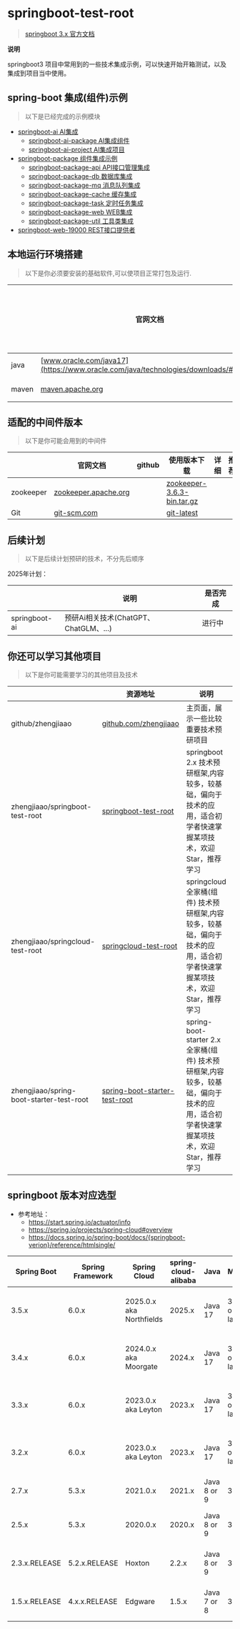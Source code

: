 # springboot-test-root

> [springboot 3.x 官方文档](https://spring.io/projects/spring-boot)

**说明**

springboot3 项目中常用到的一些技术集成示例，可以快速开始开箱测试，以及集成到项目当中使用。

## spring-boot 集成(组件)示例

> 以下是已经完成的示例模块

- [springboot-ai AI集成](./springboot-ai)
    - [springboot-ai-package AI集成组件](springboot-ai/springboot-ai-package)
    - [springboot-ai-project AI集成项目](springboot-ai/springboot-ai-project)
- [springboot-package 组件集成示例](./springboot-package)
    - [springboot-package-api API接口管理集成](./springboot-package/springboot-package-api)
    - [springboot-package-db 数据库集成](./springboot-package/springboot-package-db)
    - [springboot-package-mq 消息队列集成](./springboot-package/springboot-package-mq)
    - [springboot-package-cache 缓存集成](./springboot-package/springboot-package-cache)
    - [springboot-package-task 定时任务集成](./springboot-package/springboot-package-task)
    - [springboot-package-web WEB集成](./springboot-package/springboot-package-web)
    - [springboot-package-util 工具类集成](./springboot-package/springboot-package-util)
- [springboot-web-19000 REST接口提供者](./springboot-web-19000)

## 本地运行环境搭建

> 以下是你必须要安装的基础软件,可以使项目正常打包及运行.

|       | 官网文档                                                                                | github | 使用版本下载                                                                         | 详细 | 是否必须安装 |
|-------|-------------------------------------------------------------------------------------|--------|--------------------------------------------------------------------------------|----|--------| 
| java  | [www.oracle.com/java17](https://www.oracle.com/java/technologies/downloads/#java17) |        | [java17 downloads](https://www.oracle.com/java/technologies/downloads/#java17) |    | **必须** |
| maven | [maven.apache.org](https://maven.apache.org/)                                       |        | [maven3.6.2 downloads](https://maven.apache.org/download.cgi)                  |    | **必须** |

## 适配的中间件版本

> 以下是你可能会用到的中间件

|           | 官网文档                                                              | github | 使用版本下载                                                                                                                          | 详细 | 推荐 |
|-----------|-------------------------------------------------------------------|--------|---------------------------------------------------------------------------------------------------------------------------------|----|----| 
| zookeeper | [zookeeper.apache.org](http://zookeeper.apache.org/releases.html) |        | [zookeeper-3.6.3-bin.tar.gz](https://www.apache.org/dyn/closer.lua/zookeeper/zookeeper-3.6.3/apache-zookeeper-3.6.3-bin.tar.gz) |    |    |
| Git       | [git-scm.com](https://git-scm.com/)                               |        | [git-latest](https://git-scm.com/downloads)                                                                                     |    |    |

## 后续计划

> 以下是后续计划预研的技术，不分先后顺序

2025年计划：

|               | 说明                            | 是否完成 |
|---------------|-------------------------------|------|
| springboot-ai | 预研Ai相关技术(ChatGPT、ChatGLM、...) | 进行中  |

## 你还可以学习其他项目

> 以下是你可能需要学习的其他项目及技术

|                                          | 资源地址                                                                                         | 说明                                                                                 |  |
|------------------------------------------|----------------------------------------------------------------------------------------------|------------------------------------------------------------------------------------|--|
| github/zhengjiaao                        | [github.com/zhengjiaao](https://github.com/zhengjiaao)                                       | 主页面，展示一些比较重要技术预研项目                                                                 |  |
| zhengjiaao/springboot-test-root          | [springboot-test-root](https://github.com/zhengjiaao/springboot-test-root)                   | springboot 2.x 技术预研框架,内容较多，较基础，偏向于技术的应用，适合初学者快速掌握某项技术，欢迎Star，推荐学习                  |  |
| zhengjiaao/springcloud-test-root         | [springcloud-test-root](https://github.com/zhengjiaao/springcloud-test-root)                 | springcloud 全家桶(组件) 技术预研框架,内容较多，较基础，偏向于技术的应用，适合初学者快速掌握某项技术，欢迎Star，推荐学习             |  |
| zhengjiaao/spring-boot-starter-test-root | [spring-boot-starter-test-root](https://github.com/zhengjiaao/spring-boot-starter-test-root) | spring-boot-starter 2.x 全家桶(组件) 技术预研框架,内容较多，较基础，偏向于技术的应用，适合初学者快速掌握某项技术，欢迎Star，推荐学习 |  |

## springboot 版本对应选型

- 参考地址：
    - https://start.spring.io/actuator/info
    - https://spring.io/projects/spring-cloud#overview
    - https://docs.spring.io/spring-boot/docs/{springboot-verion}/reference/htmlsingle/

| Spring Boot   | Spring Framework | Spring Cloud             | spring-cloud-alibaba | Java        | Maven          | Gradle                     | Tomcat                   |
|---------------|------------------|--------------------------|----------------------|-------------|----------------|----------------------------|--------------------------|
| 3.5.x         | 6.0.x            | 2025.0.x aka Northfields | 2025.x               | Java 17     | 3.6.3 or later | 7.x (7.5 or later) and 8.x | Tomcat 10.x              |
| 3.4.x         | 6.0.x            | 2024.0.x aka Moorgate    | 2024.x               | Java 17     | 3.6.3 or later | 7.x (7.5 or later) and 8.x | Tomcat 10.x              |
| 3.3.x         | 6.0.x            | 2023.0.x aka Leyton      | 2023.x               | Java 17     | 3.6.3 or later | 7.x (7.5 or later) and 8.x | Tomcat 10.x              |
| 3.2.x         | 6.0.x            | 2023.0.x aka Leyton      | 2023.x               | Java 17     | 3.6.3 or later | 7.x (7.5 or later) and 8.x | Tomcat 10.x              |
| 2.7.x         | 5.3.x            | 2021.0.x                 | 2021.x               | Java 8 or 9 | 3.5+           | 6.8+                       | Tomcat 9.x               |
| 2.5.x         | 5.3.x            | 2020.0.x                 | 2020.x               | Java 8 or 9 | 3.5+           | 6.8+                       | Tomcat 8.x or Tomcat 9.x |
| 2.3.x.RELEASE | 5.2.x.RELEASE    | Hoxton                   | 2.2.x                | Java 8 or 9 | 3.3+           | 4.4+                       | Tomcat 8.x or Tomcat 9.x |
| 1.5.x.RELEASE | 4.x.x.RELEASE    | Edgware                  | 1.5.x                | Java 7 or 8 | 3.2+           | 2.9+                       | Tomcat 7.x or Tomcat 8.x |
